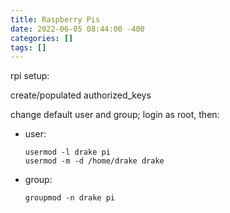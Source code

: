 ```yaml
---
title: Raspberry Pis
date: 2022-06-05 08:44:00 -400
categories: []
tags: []
---
```


rpi setup:

create/populated authorized_keys

change default user and group; login as root, then:

- user:
  ```shell
  usermod -l drake pi
  usermod -m -d /home/drake drake
  ```
- group:
  ```shell
  groupmod -n drake pi
  ```

